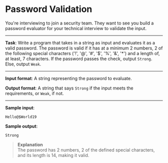 # Password Validation

You're interviewing to join a security team. They want to see you build a password evaluator for your technical interview to validate the input. 
 
---

**Task**: Write a program that takes in a string as input and evaluates it as a valid password. The password is valid if it has at a minimum 2 numbers, 2 of the following special characters ('!', '@', '#', '$', '%', '&', '*') and a length of, at least, 7 characters. If the password passes the check, output `Strong`. Else, output `Weak`. 

---
 
**Input format**: A string representing the password to evaluate. 
 
**Output format**: A string that says `Strong` if the input meets the requirements, or `Weak`, if not. 
 
---

**Sample input**: 
```
Hello@$World19
```

**Sample output**: 
```
Strong
```

>**Explanation**  
The password has 2 numbers, 2 of the defined special characters, and its length is 14, making it valid.